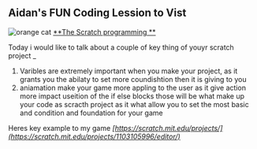 ## Aidan's FUN Coding Lession to Vist
 ![orange cat](https://upload.wikimedia.org/wikipedia/commons/thumb/f/f1/Scratchlogo.svg/2560px-Scratchlogo.svg.png)
 [**The Scratch programming **](https://scratch.mit.edu/)

Today i would like to talk about a couple of key thing of youyr scratch project _ 
1. Varibles are extremely important when you make your project, as it grants you the abilaty to set more coundishtion then it is giving to you 
2. aniamation make your game more appling to the user as it give action more impact useition of the if else blocks those will be what make up your code as scracth project as it what allow you to set the most basic and condition and foundation for your game

Heres key example to my game
   *[https://scratch.mit.edu/projects/](https://scratch.mit.edu/projects/1103105996/editor/)*
   
